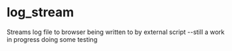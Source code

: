 # log_stream
Streams log file to browser being written to by external script
--still a work in progress doing some testing
